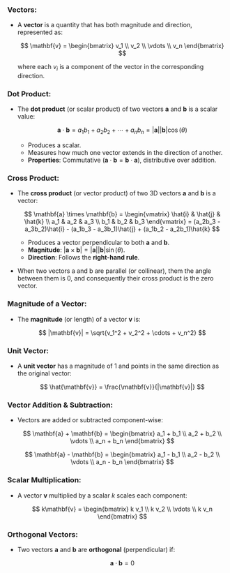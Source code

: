 ### Vectors:
- A **vector** is a quantity that has both magnitude and direction, represented as:

  $$
  \mathbf{v} = \begin{bmatrix} v_1 \\ v_2 \\ \vdots \\ v_n \end{bmatrix}
  $$

  where each $v_i$ is a component of the vector in the corresponding direction.

### Dot Product:
- The **dot product** (or scalar product) of two vectors $\mathbf{a}$ and $\mathbf{b}$ is a scalar value:

  $$
  \mathbf{a} \cdot \mathbf{b} = a_1b_1 + a_2b_2 + \cdots + a_nb_n = |\mathbf{a}| |\mathbf{b}| \cos(\theta)
  $$

  - Produces a scalar.
  - Measures how much one vector extends in the direction of another.
  - **Properties**: Commutative ($\mathbf{a} \cdot \mathbf{b} = \mathbf{b} \cdot \mathbf{a}$), distributive over addition.

### Cross Product:
- The **cross product** (or vector product) of two 3D vectors $\mathbf{a}$ and $\mathbf{b}$ is a vector:

  $$
  \mathbf{a} \times \mathbf{b} = \begin{vmatrix} \hat{i} & \hat{j} & \hat{k} \\ a_1 & a_2 & a_3 \\ b_1 & b_2 & b_3 \end{vmatrix} = (a_2b_3 - a_3b_2)\hat{i} - (a_1b_3 - a_3b_1)\hat{j} + (a_1b_2 - a_2b_1)\hat{k}
  $$

  - Produces a vector perpendicular to both $\mathbf{a}$ and $\mathbf{b}$.
  - **Magnitude**: $|\mathbf{a} \times \mathbf{b}| = |\mathbf{a}| |\mathbf{b}| \sin(\theta)$.
  - **Direction**: Follows the **right-hand rule**.

- When two vectors a and b are parallel (or collinear), them the angle between them is 0, and consequently their cross product is the zero vector. 
### Magnitude of a Vector:
- The **magnitude** (or length) of a vector $\mathbf{v}$ is:

  $$
  |\mathbf{v}| = \sqrt{v_1^2 + v_2^2 + \cdots + v_n^2}
  $$

### Unit Vector:
- A **unit vector** has a magnitude of 1 and points in the same direction as the original vector:

  $$
  \hat{\mathbf{v}} = \frac{\mathbf{v}}{|\mathbf{v}|}
  $$

### Vector Addition & Subtraction:
- Vectors are added or subtracted component-wise:

  $$
  \mathbf{a} + \mathbf{b} = \begin{bmatrix} a_1 + b_1 \\ a_2 + b_2 \\ \vdots \\ a_n + b_n \end{bmatrix}
  $$

  $$
  \mathbf{a} - \mathbf{b} = \begin{bmatrix} a_1 - b_1 \\ a_2 - b_2 \\ \vdots \\ a_n - b_n \end{bmatrix}
  $$

### Scalar Multiplication:
- A vector $\mathbf{v}$ multiplied by a scalar $k$ scales each component:

  $$
  k\mathbf{v} = \begin{bmatrix} k v_1 \\ k v_2 \\ \vdots \\ k v_n \end{bmatrix}
  $$

### Orthogonal Vectors:
- Two vectors $\mathbf{a}$ and $\mathbf{b}$ are **orthogonal** (perpendicular) if:

  $$
  \mathbf{a} \cdot \mathbf{b} = 0$$